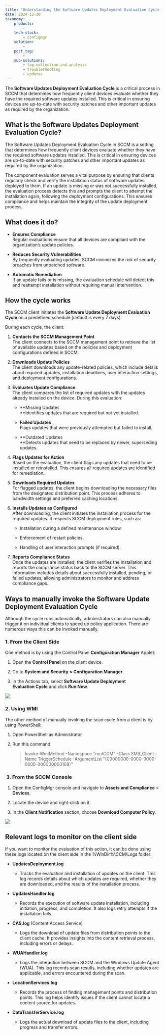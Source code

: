 ```yaml
---
title: "Understanding the Software Updates Deployment Evaluation Cycle in SCCM"
date: 2024-12-20
taxonomy:
    products:
        - 
    tech-stack:
        - configmgr
    solution:
        - 
    post_tag:
        - 
    sub-solutions:
        - log-collection-and-analysis
        - troubleshooting
        - updates
---
```


The **Software Updates Deployment Evaluation Cycle** is a critical process in SCCM that determines how frequently client devices evaluate whether they have the required software updates installed. This is critical in ensuring devices are up-to-date with security patches and other important updates as required by the organization.

## What is the Software Updates Deployment Evaluation Cycle?

The Software Updates Deployment Evaluation Cycle in SCCM is a setting that determines how frequently client devices evaluate whether they have the required software updates installed. This is critical in ensuring devices are up-to-date with security patches and other important updates as required by the organization. 

The component evaluation serves a vital purpose by ensuring that clients regularly check and verify the installation status of software updates deployed to them. If an update is missing or was not successfully installed, the evaluation process detects this and prompts the client to attempt the installation again, following the deployment configurations. This ensures compliance and helps maintain the integrity of the update deployment process.

## What does it do?

- **Ensures Compliance**  
    Regular evaluations ensure that all devices are compliant with the organization’s update policies.
    

- **Reduces Security Vulnerabilities**  
    By frequently evaluating updates, SCCM minimizes the risk of security breaches from unpatched software.
    

- **Automatic Remediation**  
    If an update fails or is missing, the evaluation schedule will detect this and reattempt installation without requiring manual intervention.
    

## How the cycle works

The SCCM client initiates the **Software Update Deployment Evaluation Cycle** on a predefined schedule (default is every 7 days).

During each cycle, the client:

1. **Contacts the SCCM Management Point**  
    The client connects to the SCCM management point to retrieve the list of available updates based on the policies and deployment configurations defined in SCCM.

3. **Downloads Update Policies**  
    The client downloads any update-related policies, which include details about required updates, installation deadlines, user interaction settings, and deployment configurations.

5. **Evaluates Update Compliance**  
    The client compares the list of required updates with the updates already installed on the device. During this evaluation:
    - **Missing Updates  
        **Identifies updates that are required but not yet installed.
    
    - **Failed Updates**  
        Flags updates that were previously attempted but failed to install.
    
    - **Outdated Updates  
        **Detects updates that need to be replaced by newer, superseding updates.

7. **Flags Updates for Action**  
    Based on the evaluation, the client flags any updates that need to be installed or reinstalled. This ensures all required updates are identified for remediation.

9. **Downloads Required Updates**  
    For flagged updates, the client begins downloading the necessary files from the designated distribution point. This process adheres to bandwidth settings and preferred caching locations.

11. **Installs Updates as Configured**  
     After downloading, the client initiates the installation process for the required updates. It respects SCCM deployment rules, such as:
     - Installation during a defined maintenance window.
     
     - Enforcement of restart policies.
     
     - Handling of user interaction prompts (if required).

13. **Reports Compliance Status**  
     Once the updates are installed, the client verifies the installation and reports the compliance status back to the SCCM server. This information includes details about successfully installed, pending, or failed updates, allowing administrators to monitor and address compliance gaps.

## Ways to manually invoke the Software Update Deployment Evaluation Cycle

Although the cycle runs automatically, administrators can also manually trigger it on individual clients to speed up policy application. There are numerous ways this can be invoked manually.

### 1\. From the Client Side

One method is by using the Control Panel **Configuration Manager** Applet:

1. Open the **Control Panel** on the client device.

3. Go to **System and Security** **\> Configuration Manager**.

5. In the Actions tab, select **Software Update Deployment Evaluation Cycle** and click **Run Now**.

![](/_images/SUDE_1.jpg)

### 2\. Using WMI

The other method of manually invoking the scan cycle from a client is by using PowerShell:

1. Open PowerShell as Administrator

3. Run this command:  
    
    > Invoke-WmiMethod -Namespace "rootCCM" -Class SMS\_Client -Name TriggerSchedule -ArgumentList "{00000000-0000-0000-0000-000000000108}"
    

###  3. From the SCCM Console

1. Open the ConfigMgr console and navigate to **Assets and Compliance** > **Devices**.

3. Locate the device and right-click on it.

5. In the **Client Notification** section, choose **Download Computer Policy**.

![](/_images/SUDE_2.jpg)

## Relevant logs to monitor on the client side

If you want to monitor the evaluation of this action, it can be done using these logs located on the client side in the %WinDir%\\CCM\\Logs folder:

- **UpdatesDeployment.log**
    - Tracks the evaluation and installation of updates on the client. This log records details about which updates are required, whether they are downloaded, and the results of the installation process.

- **UpdatesHandler.log**
    - Records the execution of software update installation, including initiation, progress, and completion. It also logs retry attempts if the installation fails.

- **CAS.log** (Content Access Service)
    - Logs the download of update files from distribution points to the client cache. It provides insights into the content retrieval process, including errors or delays.

- **WUAHandler.log**
    - Logs the interaction between SCCM and the Windows Update Agent (WUA). This log records scan results, including whether updates are applicable, and errors encountered during the scan.

- **LocationServices.log**
    - Records the process of finding management points and distribution points. This log helps identify issues if the client cannot locate a content source for updates.

- **DataTransferService.log**
    - Logs the actual download of update files to the client, including progress and transfer errors.
